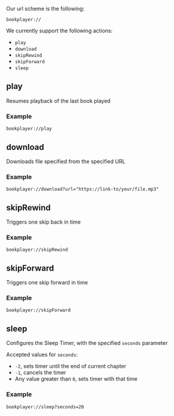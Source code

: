 Our url scheme is the following:

`bookplayer://`

We currently support the following actions:

* `play`
* `download`
* `skipRewind`
* `skipForward`
* `sleep`

## play

Resumes playback of the last book played

### Example

`bookplayer://play`

## download

Downloads file specified from the specified URL

### Example

`bookplayer://download?url="https://link-to/your/file.mp3"`

## skipRewind

Triggers one skip back in time

### Example

`bookplayer://skipRewind`

## skipForward

Triggers one skip forward in time

### Example

`bookplayer://skipForward `

## sleep

Configures the Sleep Timer, with the specified `seconds` parameter

Accepted values for `seconds`:
* `-2`, sets timer until the end of current chapter
* `-1`, cancels the timer
* Any value greater than `0`, sets timer with that time

### Example

`bookplayer://sleep?seconds=20`
